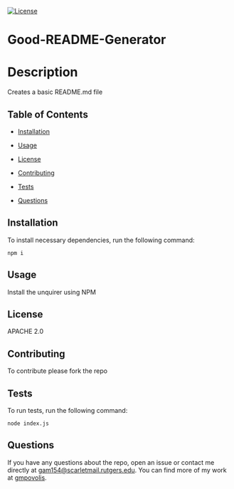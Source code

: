 [![License](https://img.shields.io/badge/License-Apache%202.0-blue.svg)](https://opensource.org/licenses/Apache-2.0)
# Good-README-Generator

  # Description

  Creates a basic README.md file

  ## Table of Contents

  * [Installation](#installation)

  * [Usage](#usage)

  * [License](#license)

  * [Contributing](#contributing)

  * [Tests](#tests)

  * [Questions](#questions)

  ## Installation

  To install necessary dependencies, run the following command:

  ```
  npm i
  ```

  ## Usage

  Install the unquirer using NPM

  ## License

  APACHE 2.0
  
  ## Contributing

  To contribute please fork the repo

  ## Tests

  To run tests, run the following command:

  ```
  node index.js
  ```

  ## Questions

  If you have any questions about the repo, open an issue or contact me directly at gam154@scarletmail.rutgers.edu. You can find more of my work at [gmpovolis](https://github.com/gmpovolis/).